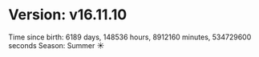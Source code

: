 # Version: v16.11.10
Time since birth: 6189 days, 148536 hours, 8912160 minutes, 534729600 seconds
Season: Summer ☀️
